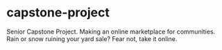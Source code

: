 # capstone-project
Senior Capstone Project. Making an online marketplace for communities. Rain or snow ruining your yard sale? Fear not, take it online.

